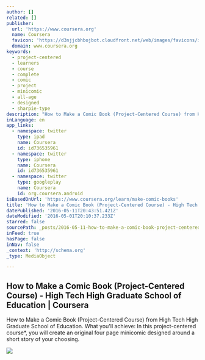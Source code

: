 ```yaml
---
author: []
related: []
publisher:
  url: 'https://www.coursera.org'
  name: Coursera
  favicon: 'https://d3njjcbhbojbot.cloudfront.net/web/images/favicons/icon-blue-32x32.png'
  domain: www.coursera.org
keywords:
  - project-centered
  - learners
  - course
  - complete
  - comic
  - project
  - minicomic
  - all-age
  - designed
  - sharpie-type
description: "How to Make a Comic Book (Project-Centered Course) from High Tech High Graduate School of Education. What you'll achieve: In this project-centered course*, you will create an original four page minicomic designed around a short story of your choosing."
inLanguage: en
app_links:
  - namespace: twitter
    type: ipad
    name: Coursera
    id: id736535961
  - namespace: twitter
    type: iphone
    name: Coursera
    id: id736535961
  - namespace: twitter
    type: googleplay
    name: Coursera
    id: org.coursera.android
isBasedOnUrl: 'https://www.coursera.org/learn/make-comic-books'
title: 'How to Make a Comic Book (Project-Centered Course) - High Tech High Graduate School of Education | Coursera'
datePublished: '2016-05-11T20:43:51.421Z'
dateModified: '2016-05-01T20:10:37.233Z'
starred: false
sourcePath: _posts/2016-05-11-how-to-make-a-comic-book-project-centered-course-high-te.md
inFeed: true
hasPage: false
inNav: false
_context: 'http://schema.org'
_type: MediaObject

---
```

<article style=""><h1>How to Make a Comic Book (Project-Centered Course) - High Tech High Graduate School of Education | Coursera</h1><p>How to Make a Comic Book (Project-Centered Course) from High Tech High Graduate School of Education. What you'll achieve: In this project-centered course*, you will create an original four page minicomic designed around a short story of your choosing.</p><img src="https://d3njjcbhbojbot.cloudfront.net/api/utilities/v1/imageproxy/https://coursera-course-photos.s3.amazonaws.com/06/9ad0f0d28911e5b885bbb5f0882087/CourseSquare2.jpg" /></article>